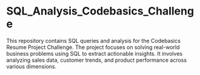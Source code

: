 # SQL_Analysis_Codebasics_Challenge
This repository contains SQL queries and analysis for the Codebasics Resume Project Challenge. The project focuses on solving real-world business problems using SQL to extract actionable insights. It involves analyzing sales data, customer trends, and product performance across various dimensions.
